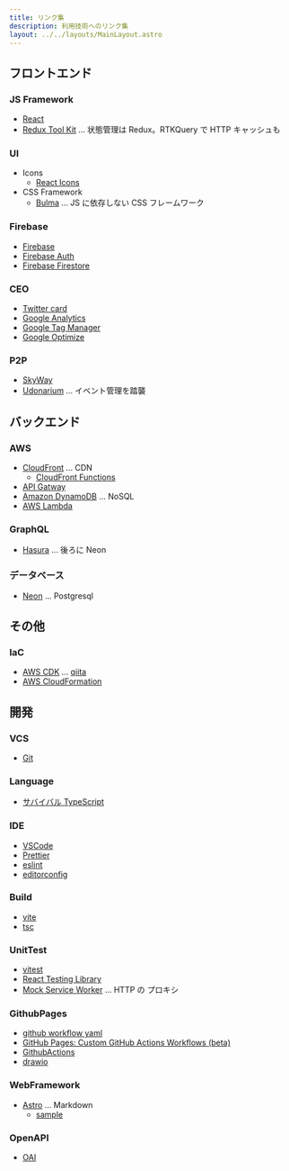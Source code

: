 ```yaml
---
title: リンク集
description: 利用技術へのリンク集
layout: ../../layouts/MainLayout.astro
---
```


## フロントエンド

### JS Framework

- [React](https://ja.reactjs.org/)
- [Redux Tool Kit](https://redux-toolkit.js.org/) ... 状態管理は Redux。RTKQuery で HTTP キャッシュも

### UI

- Icons
  - [React Icons](https://react-icons.github.io/react-icons/)
- CSS Framework
  - [Bulma](https://bulma.io/) ... JS に依存しない CSS フレームワーク

### Firebase

- [Firebase](https://firebase.google.com/)
- [Firebase Auth](https://firebase.google.com/docs/auth)
- [Firebase Firestore](https://firebase.google.com/docs/firestore)

### CEO

- [Twitter card](https://developer.twitter.com/ja/docs/tweets/optimize-with-cards/guides/getting-started)
- [Google Analytics](https://analytics.google.com/analytics/web/)
- [Google Tag Manager](https://tagmanager.google.com/)
- [Google Optimize](https://optimize.google.com/optimize/home/)

### P2P

- [SkyWay](https://webrtc.ecl.ntt.com/)
- [Udonarium](https://github.com/TK11235/udonarium) ... イベント管理を踏襲

## バックエンド

### AWS

- [CloudFront](https://docs.aws.amazon.com/ja_jp/AmazonCloudFront/latest/DeveloperGuide/Introduction.html) ... CDN
  - [CloudFront Functions](https://docs.aws.amazon.com/ja_jp/AmazonCloudFront/latest/DeveloperGuide/cloudfront-functions.html)
- [API Gatway](https://docs.aws.amazon.com/ja_jp/apigateway/latest/developerguide/welcome.html)
- [Amazon DynamoDB](https://docs.aws.amazon.com/ja_jp/amazondynamodb/latest/developerguide/Introduction.html) ... NoSQL
- [AWS Lambda](https://docs.aws.amazon.com/ja_jp/lambda/latest/dg/welcome.html)

### GraphQL

- [Hasura](https://hasura.io/) ... 後ろに Neon

### データベース

- [Neon](https://neon.tech/docs/introduction/about/) ... Postgresql

## その他

### IaC

- [AWS CDK](https://docs.aws.amazon.com/ja_jp/cdk/v2/guide/home.html) ... [qiita](https://qiita.com/hibohiboo/items/1a6dec3bbcf941ea4d9e)
- [AWS CloudFormation](https://docs.aws.amazon.com/ja_jp/AWSCloudFormation/latest/UserGuide/Welcome.html)

## 開発

### VCS

- [Git](https://github.com/hibohiboo/friends-sold-separately)

### Language

- [サバイバル TypeScript](https://typescriptbook.jp/)

### IDE

- [VSCode](https://azure.microsoft.com/ja-jp/products/visual-studio-code/)
- [Prettier](https://prettier.io/docs/en/index.html)
- [eslint](https://eslint.org/docs/latest/user-guide/core-concepts)
- [editorconfig](https://editorconfig.org/)

### Build

- [vite](https://ja.vitejs.dev/)
- [tsc](https://www.typescriptlang.org/docs/handbook/compiler-options.html)

### UnitTest

- [vitest](https://vitest.dev/)
- [React Testing Library](https://testing-library.com/docs/react-testing-library/intro/)
- [Mock Service Worker](https://mswjs.io/docs/) ... HTTP の プロキシ

### GithubPages

- [github workflow yaml](https://github.com/hibohiboo/friends-sold-separately/blob/develop/.github/workflows/github-pages.yml)
- [GitHub Pages: Custom GitHub Actions Workflows (beta)](https://github.blog/changelog/2022-07-27-github-pages-custom-github-actions-workflows-beta/)
- [GithubActions](https://docs.github.com/ja/actions/using-workflows/workflow-syntax-for-github-actions)
- [drawio](https://github.com/rlespinasse/drawio-export-action)

### WebFramework

- [Astro](https://docs.astro.build/ja/getting-started/) ... Markdown
  - [sample](https://github.com/withastro/astro/tree/main/examples/docs)

### OpenAPI

- [OAI](https://github.com/OAI/OpenAPI-Specification)
